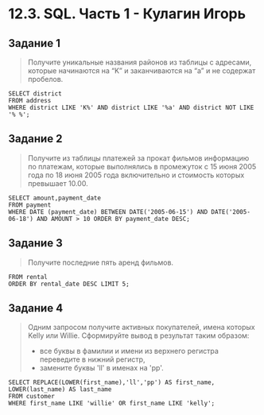 # 12.3. SQL. Часть 1 - Кулагин Игорь
## Задание 1
> Получите уникальные названия районов из таблицы с адресами, которые начинаются на “K” и заканчиваются на “a” и не содержат пробелов.

```
SELECT district
FROM address
WHERE district LIKE 'K%' AND district LIKE '%a' AND district NOT LIKE '% %';
```

## Задание 2
> Получите из таблицы платежей за прокат фильмов информацию по платежам, которые выполнялись в промежуток с 15 июня 2005 года по 18 июня 2005 года включительно и стоимость которых превышает 10.00.

```
SELECT amount,payment_date
FROM payment
WHERE DATE (payment_date) BETWEEN DATE('2005-06-15') AND DATE('2005-06-18') AND AMOUNT > 10 ORDER BY payment_date DESC;
```

## Задание 3
> Получите последние пять аренд фильмов.

```SELECT *
FROM rental
ORDER BY rental_date DESC LIMIT 5;
```

## Задание 4
>Одним запросом получите активных покупателей, имена которых Kelly или Willie.
> Сформируйте вывод в результат таким образом:
> - все буквы в фамилии и имени из верхнего регистра переведите в нижний регистр,
> - замените буквы 'll' в именах на 'pp'.

```
SELECT REPLACE(LOWER(first_name),'ll','pp') AS first_name, LOWER(last_name) AS last_name
FROM customer
WHERE first_name LIKE 'willie' OR first_name LIKE 'kelly';
```
